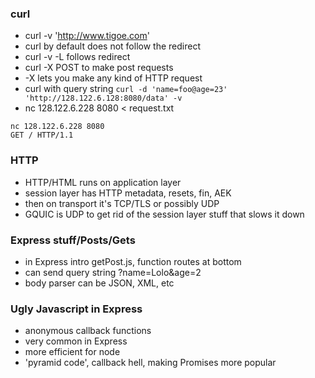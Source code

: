 ### curl
* curl -v 'http://www.tigoe.com'
* curl by default does not follow the redirect
* curl -v -L follows redirect
* curl -X POST to make post requests
* -X lets you make any kind of HTTP request
* curl with query string `curl -d 'name=foo@age=23' 'http://128.122.6.128:8080/data' -v`
* nc 128.122.6.228 8080 < request.txt

```
nc 128.122.6.228 8080 
GET / HTTP/1.1
```
 
### HTTP
* HTTP/HTML runs on application layer
* session layer has HTTP metadata, resets, fin, AEK
* then on transport it's TCP/TLS or possibly UDP
* GQUIC is UDP to get rid of the session layer stuff that slows it down


### Express stuff/Posts/Gets
* in Express intro getPost.js, function routes at bottom
* can send query string ?name=Lolo&age=2
* body parser can be JSON, XML, etc

### Ugly Javascript in Express
* anonymous callback functions
* very common in Express
* more efficient for node
* 'pyramid code', callback hell, making Promises more popular
